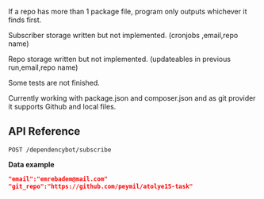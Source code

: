 If a repo has more than 1 package file, program only outputs whichever it finds first.

Subscriber storage written but not implemented. (cronjobs ,email,repo name)

Repo storage written but not implemented. (updateables in previous run,email,repo name)

Some tests are not finished.

Currently working with package.json and composer.json and as git provider it supports Github and local files.

## API Reference

`POST /dependencybot/subscribe`

**Data example**

```json
"email":"emrebadem@mail.com"
"git_repo":"https://github.com/peymil/atolye15-task"
```
